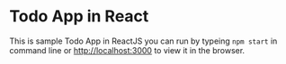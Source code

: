 # Todo App in React  
This is sample Todo App in ReactJS
you can run by typeing `npm start` in command line or [http://localhost:3000](http://localhost:3000) to view it in the browser. 
